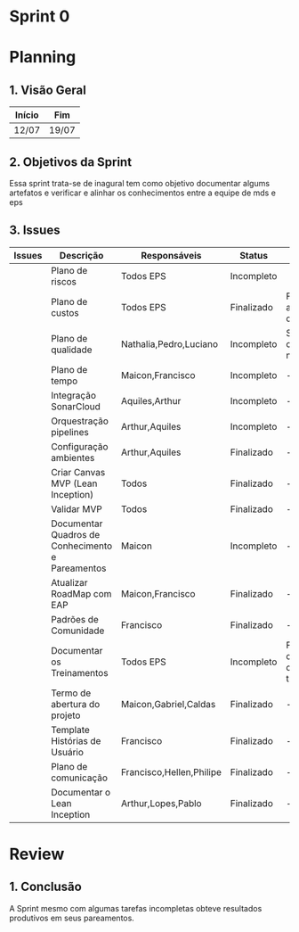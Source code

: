 # Sprint 0

# Planning

## 1. Visão Geral

<!-- data de inicio da sprint
     data de finalização da sprint
     duraração da sprint
 -->

| Início | Fim   |
| ------ | ----- |
| 12/07  | 19/07 |

## 2. Objetivos da Sprint

<!-- descrever de forma geral o objetivo da sprint -->

Essa sprint trata-se de inagural tem como objetivo documentar algums artefatos e verificar e alinhar os conhecimentos entre a equipe de mds e eps

## 3. Issues

<!-- descrever as issues que definimos para essa sprint e alocar um responsavel por ela -->

| Issues | Descrição                                        | Responsáveis             | Status     | Observação                                  |
| ------ | ------------------------------------------------ | ------------------------ | ---------- | ------------------------------------------- |
|        | Plano de riscos                                  | Todos EPS                | Incompleto |
|        | Plano de custos                                  | Todos EPS                | Finalizado | Faltar adicionar a documentação             |
|        | Plano de qualidade                               | Nathalia,Pedro,Luciano   | Incompleto | Será discutido com os EPSs novamente        |
|        | Plano de tempo                                   | Maicon,Francisco         | Incompleto | -                                           |
|        | Integração SonarCloud                            | Aquiles,Arthur           | Incompleto | -                                           |
|        | Orquestração pipelines                           | Arthur,Aquiles           | Incompleto | -                                           |
|        | Configuração ambientes                           | Arthur,Aquiles           | Finalizado | -                                           |
|        | Criar Canvas MVP (Lean Inception)                | Todos                    | Finalizado | -                                           |
|        | Validar MVP                                      | Todos                    | Finalizado | -                                           |
|        | Documentar Quadros de Conhecimento e Pareamentos | Maicon                   | Incompleto | -                                           |
|        | Atualizar RoadMap com EAP                        | Maicon,Francisco         | Finalizado | -                                           |
|        | Padrões de Comunidade                            | Francisco                | Finalizado | -                                           |
|        | Documentar os Treinamentos                       | Todos EPS                | Incompleto | Faltou a documentação de alguns treinametos |
|        | Termo de abertura do projeto                     | Maicon,Gabriel,Caldas    | Finalizado | -                                           |
|        | Template Histórias de Usuário                    | Francisco                | Finalizado | -                                           |
|        | Plano de comunicação                             | Francisco,Hellen,Philipe | Finalizado | -                                           |
|        | Documentar o Lean Inception                      | Arthur,Lopes,Pablo       | Finalizado | -                                           |

# Review

## 1. Conclusão

A Sprint mesmo com algumas tarefas incompletas obteve resultados produtivos em seus pareamentos.
